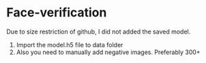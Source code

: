 # Face-verification
Due to size restriction of github, I did not added the saved model.

1. Import the model.h5 file to data folder 
2. Also you need to manually add negative images. Preferably 300+
